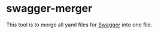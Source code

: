 # swagger-merger
This tool is to merge all yaml files for [Swagger](https://swagger.io) into one file.

